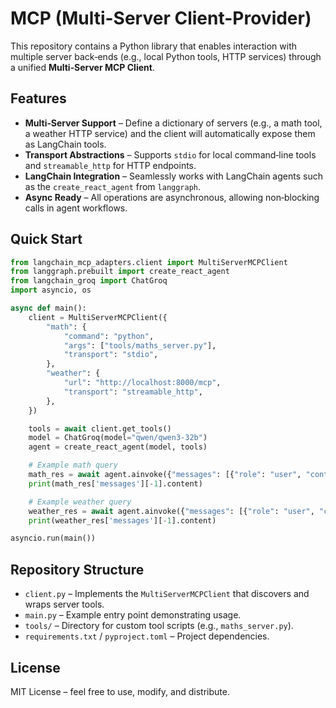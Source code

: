 # MCP (Multi-Server Client-Provider)

This repository contains a Python library that enables interaction with multiple server back‑ends (e.g., local Python tools, HTTP services) through a unified **Multi‑Server MCP Client**.

## Features

- **Multi‑Server Support** – Define a dictionary of servers (e.g., a math tool, a weather HTTP service) and the client will automatically expose them as LangChain tools.
- **Transport Abstractions** – Supports `stdio` for local command‑line tools and `streamable_http` for HTTP endpoints.
- **LangChain Integration** – Seamlessly works with LangChain agents such as the `create_react_agent` from `langgraph`.
- **Async Ready** – All operations are asynchronous, allowing non‑blocking calls in agent workflows.

## Quick Start

```python
from langchain_mcp_adapters.client import MultiServerMCPClient
from langgraph.prebuilt import create_react_agent
from langchain_groq import ChatGroq
import asyncio, os

async def main():
    client = MultiServerMCPClient({
        "math": {
            "command": "python",
            "args": ["tools/maths_server.py"],
            "transport": "stdio",
        },
        "weather": {
            "url": "http://localhost:8000/mcp",
            "transport": "streamable_http",
        },
    })

    tools = await client.get_tools()
    model = ChatGroq(model="qwen/qwen3-32b")
    agent = create_react_agent(model, tools)

    # Example math query
    math_res = await agent.ainvoke({"messages": [{"role": "user", "content": "what's (3 + 5) x 12?"}]})
    print(math_res['messages'][-1].content)

    # Example weather query
    weather_res = await agent.ainvoke({"messages": [{"role": "user", "content": "what is the weather in California?"}]})
    print(weather_res['messages'][-1].content)

asyncio.run(main())
```

## Repository Structure

- `client.py` – Implements the `MultiServerMCPClient` that discovers and wraps server tools.
- `main.py` – Example entry point demonstrating usage.
- `tools/` – Directory for custom tool scripts (e.g., `maths_server.py`).
- `requirements.txt` / `pyproject.toml` – Project dependencies.

## License

MIT License – feel free to use, modify, and distribute.
